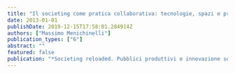 ```yaml
---
title: "Il societing come pratica collaborativa: tecnologie, spazi e processi di open design"
date: 2013-01-01
publishDate: 2019-12-15T17:58:01.284914Z
authors: ["Massimo Menichinelli"]
publication_types: ["6"]
abstract: ""
featured: false
publication: "*Societing reloaded. Pubblici produttivi e innovazione sociale*"
---
```


